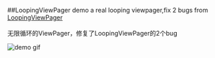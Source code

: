 ##LoopingViewPager demo
a real looping viewpager,fix 2 bugs from [LoopingViewPager](https://github.com/imbryk/LoopingViewPager)</br></br>
无限循环的ViewPager，修复了LoopingViewPager的2个bug

![demo gif](https://github.com/TracyZhangLei/LoopViewPager/blob/master/screen_record.gif)
